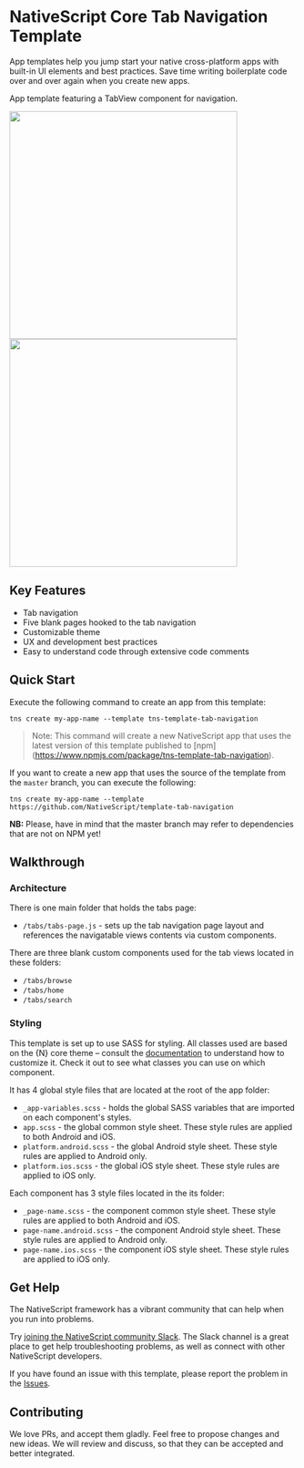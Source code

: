 # NativeScript Core Tab Navigation Template
App templates help you jump start your native cross-platform apps with built-in UI elements and best practices. Save time writing boilerplate code over and over again when you create new apps.

App template featuring a TabView component for navigation.

<img src="/tools/assets/phone-tab-ios.png" height="400" /> <img src="/tools/assets/phone-tab-android.png" height="400" />

## Key Features
- Tab navigation
- Five blank pages hooked to the tab navigation
- Customizable theme
- UX and development best practices
- Easy to understand code through extensive code comments

## Quick Start
Execute the following command to create an app from this template:

```
tns create my-app-name --template tns-template-tab-navigation
```

> Note: This command will create a new NativeScript app that uses the latest version of this template published to [npm] (https://www.npmjs.com/package/tns-template-tab-navigation).

If you want to create a new app that uses the source of the template from the `master` branch, you can execute the following:

```
tns create my-app-name --template https://github.com/NativeScript/template-tab-navigation
```

**NB:** Please, have in mind that the master branch may refer to dependencies that are not on NPM yet!

## Walkthrough

### Architecture
There is one main folder that holds the tabs page:
- `/tabs/tabs-page.js` - sets up the tab navigation page layout and references the navigatable views contents via custom components.

There are three blank custom components used for the tab views located in these folders:
- `/tabs/browse`
- `/tabs/home`
- `/tabs/search`

### Styling
This template is set up to use SASS for styling. All classes used are based on the {N} core theme – consult the [documentation](https://docs.nativescript.org/angular/ui/theme.html#theme) to understand how to customize it. Check it out to see what classes you can use on which component.

It has 4 global style files that are located at the root of the app folder:
- `_app-variables.scss` - holds the global SASS variables that are imported on each component's styles.
- `app.scss` - the global common style sheet. These style rules are applied to both Android and iOS.
- `platform.android.scss` - the global Android style sheet. These style rules are applied to Android only.
- `platform.ios.scss` - the global iOS style sheet. These style rules are applied to iOS only.

Each component has 3 style files located in the its folder:
- `_page-name.scss` - the component common style sheet. These style rules are applied to both Android and iOS.
- `page-name.android.scss` - the component Android style sheet. These style rules are applied to Android only.
- `page-name.ios.scss` - the component iOS style sheet. These style rules are applied to iOS only.

## Get Help
The NativeScript framework has a vibrant community that can help when you run into problems.

Try [joining the NativeScript community Slack](http://developer.telerik.com/wp-login.php?action=slack-invitation). The Slack channel is a great place to get help troubleshooting problems, as well as connect with other NativeScript developers.

If you have found an issue with this template, please report the problem in the   [Issues](https://github.com/NativeScript/template-tab-navigation/issues).

## Contributing

We love PRs, and accept them gladly. Feel free to propose changes and new ideas. We will review and discuss, so that they can be accepted and better integrated.
